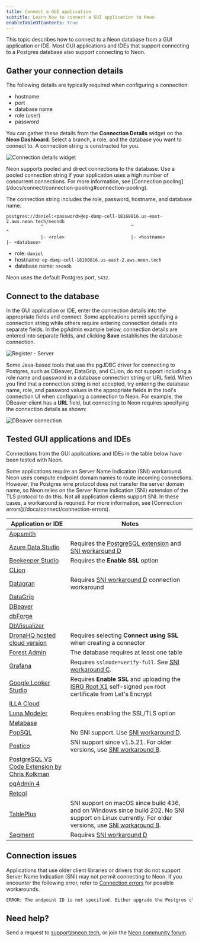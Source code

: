 ```yaml
---
title: Connect a GUI application
subtitle: Learn how to connect a GUI application to Neon
enableTableOfContents: true
---
```


This topic describes how to connect to a Neon database from a GUI application or IDE. Most GUI applications and IDEs that support connecting to a Postgres database also support connecting to Neon.

## Gather your connection details

The following details are typically required when configuring a connection:

- hostname
- port
- database name
- role (user)
- password

You can gather these details from the **Connection Details** widget on the **Neon Dashboard**. Select a branch, a role, and the database you want to connect to. A connection string is constructed for you.

![Connection details widget](/docs/connect/connection_details.png)

<Admonition type="note">
Neon supports pooled and direct connections to the database. Use a pooled connection string if your application uses a high number of concurrent connections. For more information, see [Connection pooling](/docs/connect/connection-pooling#connection-pooling).
</Admonition>

The connection string includes the role, password, hostname, and database name.

```text
postgres://daniel:<password>@ep-damp-cell-18160816.us-east-2.aws.neon.tech/neondb
             ^                                 ^                             ^
             |- <role>                         |- <hostname>                 |- <database>
```

- role: `daniel`
- hostname: `ep-damp-cell-18160816.us-east-2.aws.neon.tech`
- database name: `neondb`

Neon uses the default Postgres port, `5432`.

## Connect to the database

In the GUI application or IDE, enter the connection details into the appropriate fields and connect. Some applications permit specifying a connection string while others require entering connection details into separate fields. In the pgAdmin example below, connection details are entered into separate fields, and clicking **Save** establishes the database connection.

![Register - Server](/docs/connect/pgadmin4.png)

Some Java-based tools that use the pgJDBC driver for connecting to Postgres, such as DBeaver, DataGrip, and CLion, do not support including a role name and password in a database connection string or URL field. When you find that a connection string is not accepted, try entering the database name, role, and password values in the appropriate fields in the tool's connection UI when configuring a connection to Neon. For example, the DBeaver client has a **URL** field, but connecting to Neon requires specifying the connection details as shown:

![DBeaver connection](/docs/connect/dbeaver_connection.png)

## Tested GUI applications and IDEs

Connections from the GUI applications and IDEs in the table below have been tested with Neon.

<Admonition type="note">
Some applications require an Server Name Indication (SNI) workaround. Neon uses compute endpoint domain names to route incoming connections. However, the Postgres wire protocol does not transfer the server domain name, so Neon relies on the Server Name Indication (SNI) extension of the TLS protocol to do this. Not all application clients support SNI. In these cases, a workaround is required. For more information, see [Connection errors](/docs/connect/connection-errors).
</Admonition>

| Application or IDE | Notes |
| ----------- | ----- |
| [Appsmith](https://www.appsmith.com/) | |
| [Azure Data Studio](https://azure.microsoft.com/en-us/products/data-studio/) | Requires the [PostgreSQL extension](https://learn.microsoft.com/en-us/sql/azure-data-studio/extensions/postgres-extension?view=sql-server-ver16) and [SNI workaround D](/docs/connect/connection-errors#d-specify-the-endpoint-id-in-the-password-field) |
| [Beekeeper Studio](https://www.beekeeperstudio.io/) | Requires the **Enable SSL** option |
| [CLion](https://www.jetbrains.com/clion/) | |
| [Datagran](https://www.datagran.io/) | Requires [SNI workaround D](/docs/connect/connection-errors#d-specify-the-endpoint-id-in-the-password-field) connection workaround |
| [DataGrip](https://www.jetbrains.com/datagrip/) | |
| [DBeaver](https://dbeaver.io/) | |
| [dbForge](https://www.devart.com/dbforge/) | |
| [DbVisualizer](https://www.dbvis.com/) | |
| [DronaHQ hosted cloud version](https://www.dronahq.com/) | Requires selecting **Connect using SSL** when creating a connector |
| [Forest Admin](https://www.forestadmin.com/) | The database requires at least one table |
| [Grafana](https://grafana.com/docs/grafana/latest/datasources/postgres/)| Requires `sslmode=verify-full`. See [SNI workaround C](/docs/connect/connection-errors#c-set-verify-full-for-golang-based-clients). |
| [Google Looker Studio](https://lookerstudio.google.com/) | Requires **Enable SSL** and uploading the [ISRG Root X1](https://letsencrypt.org/certificates/) self-signed `pem` root certificate from Let's Encrypt |
| [ILLA Cloud](https://www.illacloud.com/) | |
| [Luna Modeler](https://www.datensen.com/data-modeling/luna-modeler-for-relational-databases.html) | Requires enabling the SSL/TLS option |
| [Metabase](https://www.metabase.com/) | |
| [PopSQL](https://popsql.com/) | No SNI support. Use  [SNI workaround D](/docs/connect/connection-errors#d-specify-the-endpoint-id-in-the-password-field). |
| [Postico](https://eggerapps.at/postico2/) | SNI support since v1.5.21. For older versions, use [SNI workaround B](/docs/connect/connection-errors#b-use-libpq-keyvalue-syntax-in-the-database-field). |
| [PostgreSQL VS Code Extension by Chris Kolkman](https://marketplace.visualstudio.com/items?itemName=ckolkman.vscode-postgres) | |
| [pgAdmin 4](https://www.pgadmin.org/) | |
| [Retool](https://retool.com/) | |
| [TablePlus](https://tableplus.com/) | SNI support on macOS since build 436, and on Windows since build 202. No SNI support on Linux currently. For older versions, use [SNI workaround B](/docs/connect/connection-errors#b-use-libpq-keyvalue-syntax-in-the-database-field). |
| [Segment](https://segment.com/) | Requires [SNI workaround D](/docs/connect/connection-errors#d-specify-the-endpoint-id-in-the-password-field) |

## Connection issues

Applications that use older client libraries or drivers that do not support Server Name Indication (SNI) may not permit connecting to Neon. If you encounter the following error, refer to [Connection errors](/docs/connect/connection-errors) for possible workarounds.

<CodeBlock shouldWrap>

```txt
ERROR: The endpoint ID is not specified. Either upgrade the Postgres client library (libpq) for SNI support or pass the endpoint ID (the first part of the domain name) as a parameter: '&options=endpoint%3D'. See [https://neon.tech/sni](https://neon.tech/sni) for more information.
```

</CodeBlock>

## Need help?

Send a request to [support@neon.tech](mailto:support@neon.tech), or join the [Neon community forum](https://community.neon.tech/).
